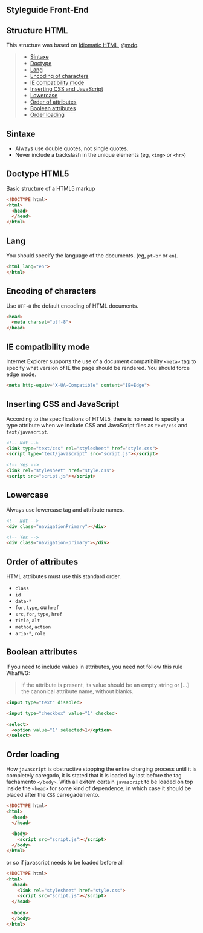 ## Styleguide Front-End

## Structure HTML
This structure was based on [Idiomatic HTML](https://github.com/necolas/idiomatic-html), [@mdo](http://mdo.github.io/code-guide/).

> * [Sintaxe](#sintaxe)
> * [Doctype](#doctype)
> * [Lang](#lang)
> * [Encoding of characters](#encoding-of-characters)
> * [IE compatibility mode](#ie-compatibility-mode)
> * [Inserting CSS and JavaScript](#inserting-css-and-javaScript)
> * [Lowercase](#lowercase)
> * [Order of attributes](#order-of-attributes)
> * [Boolean attributes](#boolean-attributes)
> * [Order loading](#order-loading)


## Sintaxe

* Always use double quotes, not single quotes.
* Never include a backslash in the unique elements (eg, `<img>` or `<hr>`)

## Doctype HTML5
Basic structure of a HTML5 markup

``` html
<!DOCTYPE html>
<html>
  <head>
  </head>
</html>
```

## Lang
You should specify the language of the documents. (eg, `pt-br` or `en`).

```html
<html lang="en">
</html>
```

## Encoding of characters
Use `UTF-8` the default encoding of HTML documents.

```html
<head>
  <meta charset="utf-8">
</head>
```

## IE compatibility mode
Internet Explorer supports the use of a document compatibility `<meta>` tag to specify what version of IE the page should be rendered. You should force edge mode.

```html
<meta http-equiv="X-UA-Compatible" content="IE=Edge">
```

## Inserting CSS and JavaScript
According to the specifications of HTML5, there is no need to specify a type attribute when we include CSS and JavaScript files as `text/css` and `text/javascript`.

```html
<!-- Not -->
<link type="text/css" rel="stylesheet" href="style.css">
<script type="text/javascript" src="script.js"></script>

<!-- Yes -->
<link rel="stylesheet" href="style.css">
<script src="script.js"></script>
```

## Lowercase
Always use lowercase tag and attribute names.

```html
<!-- Not -->
<div class="navigationPrimary"></div>

<!-- Yes -->
<div class="navigation-primary"></div>
```

## Order of attributes
HTML attributes must use this standard order.

* `class`
* `id`
* `data-*`
* `for`, `type`, ou `href`
* `src`, `for`, `type`, `href`
* `title`, `alt`
* `method`, `action`
* `aria-*`, `role`

## Boolean attributes
If you need to include values in attributes, you need not follow this rule WhatWG:

> If the attribute is present, its value should be an empty string or [...] the canonical attribute name, without blanks.

```html
<input type="text" disabled>

<input type="checkbox" value="1" checked>

<select>
  <option value="1" selected>1</option>
</select>
````

## Order loading
How `javascript` is obstructive stopping the entire charging process until it is completely caregado, it is stated that it is loaded by last before the tag fachamento `</body>`.
With all exitem certain `javascript` to be loaded on top inside the `<head>` for some kind of dependence, in which case it should be placed after the `CSS` carregademento.


```html
<!DOCTYPE html>
<html>
  <head>
  </head>
  
  <body>
    <script src="script.js"></script>  
  </body>
</html>
```
or so if javascript needs to be loaded before all
```html
<!DOCTYPE html>
<html>
  <head>
    <link rel="stylesheet" href="style.css">
    <script src="script.js"></script>
  </head>
  
  <body>  
  </body>
</html>
```
